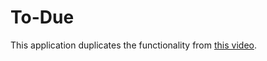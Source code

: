 To-Due
======

This application duplicates the functionality from [this video](http://www.youtube.com/watch?v=WsdY60D4IUQ). 